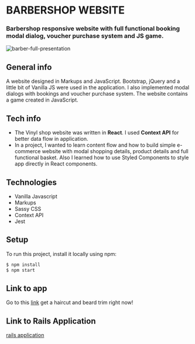 # BARBERSHOP WEBSITE

### Barbershop responsive website with full functional booking modal dialog, voucher purchase system and JS game.

![barber-full-presentation](https://user-images.githubusercontent.com/61030079/89525651-cf625780-d7e6-11ea-8a2c-a15d249acd53.png)

## General info

A website designed in Markups and JavaScript. Bootstrap, jQuery and a little bit of Vanilla JS were used in the application.
I also implemented modal dialogs with bookings and voucher purchase system. The website contains a game created in JavaScript.

## Tech info

- The Vinyl shop website was written in **React**. I used **Context API** for better data flow in application.
- In a project, I wanted to learn content flow and how to build simple e-commerce website with modal shopping details, product details and full functional basket. Also I learned how to use Styled Components to style app directly in React components.

## Technologies

- Vanilla Javascript
- Markups
- Sassy CSS
- Context API
- Jest

## Setup

To run this project, install it locally using npm:

```sh
$ npm install
$ npm start
```

## Link to app

Go to this [link](https://strevitz.github.io/barber-shop/) get a haircut and beard trim right now!

## Link to Rails Application

[rails application](https://github.com/Strevitz/barber-shop)
